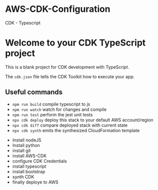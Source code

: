 # AWS-CDK-Configuration
CDK - Typescript

# Welcome to your CDK TypeScript project

This is a blank project for CDK development with TypeScript.

The `cdk.json` file tells the CDK Toolkit how to execute your app.

## Useful commands

* `npm run build`   compile typescript to js
* `npm run watch`   watch for changes and compile
* `npm run test`    perform the jest unit tests
* `npx cdk deploy`  deploy this stack to your default AWS account/region
* `npx cdk diff`    compare deployed stack with current state
* `npx cdk synth`   emits the synthesized CloudFormation template

<ul>
  <li>Install nodeJS</li>
  <li>Install python</li>
  <li>install git</li>

  <li>install AWS-CDK</li>
  <li>configure CDK Credentials</li>
  <li>install typescript</li>
  <li>install bootstrap</li>
  <li>synth CDK</li>
  <li>finally deploye to AWS</li>
</ul>


  
</ul>



